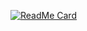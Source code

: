 [![ReadMe Card](https://github-readme-stats.vercel.app/api/pin/?username=adolphJane&repo=github-readme-stats&show_icons=true&theme=merko)](https://github.com/anuraghazra/github-readme-stats)
